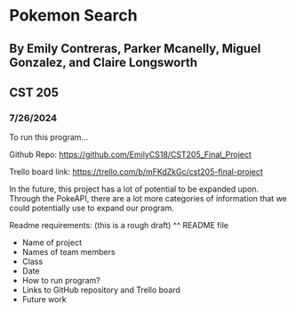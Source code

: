 # Pokemon Search
## By Emily Contreras, Parker Mcanelly, Miguel Gonzalez, and Claire Longsworth
## CST 205
### 7/26/2024

To run this program...

Github Repo: https://github.com/EmilyCS18/CST205_Final_Project

Trello board link: https://trello.com/b/mFKdZkGc/cst205-final-project

In the future, this project has a lot of potential to be expanded upon. Through the PokeAPI, there are a lot more categories of information that we could potentially use to expand our program. 


Readme requirements:
(this is a rough draft) ^^
README file
- Name of project
- Names of team members
- Class
- Date
- How to run program?
- Links to GitHub repository and Trello board
- Future work
